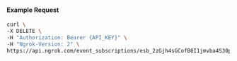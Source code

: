 <!-- Code generated for API Clients. DO NOT EDIT. -->

#### Example Request

```bash
curl \
-X DELETE \
-H "Authorization: Bearer {API_KEY}" \
-H "Ngrok-Version: 2" \
https://api.ngrok.com/event_subscriptions/esb_2zGjh4sGCofB0I1jmvba4S30ptU/sources/ip_policy_updated.v0
```
